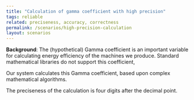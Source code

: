 ```yaml
---
title: "Calculation of gamma coefficient with high precision"
tags: reliable
related: preciseness, accuracy, correctness
permalink: /scenarios/high-precision-calculation
layout: scenarios
---
```


<div class="arc42-help" markdown="1">

**Background**: The (hypothetical) Gamma coefficient is an important variable for calculating energy efficiency of the machines we produce.
Standard mathematical libraries do not support this coefficient,

Our system calculates this Gamma coefficient, based upon complex mathematical algorithms. 

The preciseness of the calculation is four digits after the decimal point.


</div><br>



